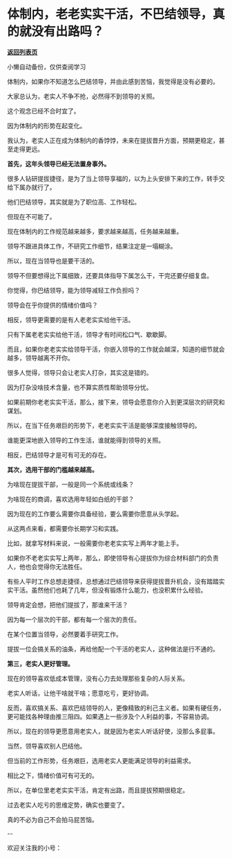 # 体制内，老老实实干活，不巴结领导，真的就没有出路吗？

[**返回列表页**](/gzh/费曼的小茶馆)

小懒自动备份，仅供查阅学习

体制内，如果你不知道怎么巴结领导，并由此感到苦恼，我觉得是没有必要的。

大家总认为，老实人不争不抢，必然得不到领导的关照。

这个观念已经不合时宜了。  

因为体制内的形势在起变化。  

我认为，老实人正在成为体制内的香饽饽，未来在提拔晋升方面，预期更稳定，甚至走得更远。

**首先，这年头领导已经无法置身事外。**

很多人钻研提拔捷径，是为了当上领导享福的，以为上头安排下来的工作，转手交给下属办就行了。

他们巴结领导，其实就是为了职位高、工作轻松。

但现在不可能了。  

现在体制内的工作规范越来越多，要求越来越高，任务越来越重。

领导不跟进具体工作，不研究工作细节，结果注定是一塌糊涂。

所以，现在当领导也是要干活的。

领导不但要想得比下属细致，还要具体指导下属怎么干，干完还要仔细复盘。

你觉得，你巴结领导，能为领导减轻工作负担吗？

领导会在乎你提供的情绪价值吗？

相反，领导更需要的是有人老老实实给他干活。

只有下属老老实实给他干活，领导才有时间松口气、歇歇脚。

而且，如果你老老实实给领导干活，你嵌入领导的工作就会越深，知道的细节就会越多，领导越离不开你。

很多人觉得，领导只会让老实人打杂，其实这是错的。

因为打杂没啥技术含量，也不算实质性帮助领导分忧。

如果前期你老老实实干活，那么，接下来，领导会愿意你介入到更深层次的研究和谋划。

所以，在当下任务艰巨的形势下，老老实实干活是能够深度接触领导的。

谁能更深地嵌入领导的工作生活，谁就能得到领导的关照。

相反，巴结领导才是可有可无的存在。

**其次，选用干部的门槛越来越高。**

为啥现在提拔干部，一般是同一个系统或线条？

为啥现在的商调，喜欢选用年轻如白纸的干部？

因为现在的工作要么需要你具备经验，要么需要你愿意从头学起。  

从这两点来看，都需要你长期学习和实践。

比如，就拿写材料来说，一般需要你老老实实写上两年才能上手。  

如果你不老老实实写上两年，那么，即使领导有心提拔你为综合材料部门的负责人，他也会觉得你无法胜任。  

有些人平时工作总想走捷径，总想通过巴结领导来获得提拔晋升机会，没有踏踏实实干活。虽然他们也耗了几年，但没有锻炼什么能力，也没积累什么经验。

领导肯定会想，把他们提拔了，那谁来干活？  

因为每一个层次的干部，都有每一个层次的责任。  

在某个位置当领导，必然要着手研究工作。

提拔一位会搞关系的油条，再给他配一个干活的老实人，这种做法是行不通的。  

**第三，老实人更好管理。**  

现在的领导喜欢低成本管理，没有心力去处理那些复杂的人际关系。

老实人听话，让他干啥就干啥；愿意吃亏，更好协调。  

反而，喜欢搞关系、喜欢巴结领导的人，更像精致的利己主义者。如果有硬任务，更可能找各种理由推三阻四。如果遇上一些涉及个人利益的事，不容易协调。

所以，现在的领导更愿意用老实人，就是因为老实人听话好使，没那么多屁事。  

当然，领导喜欢别人巴结他。

但当前的工作形势，任务艰巨，选用老实人更能满足领导的利益需求。

相比之下，情绪价值可有可无的。

所以，在单位里老老实实干活，肯定有出路，而且提拔预期很稳定。

过去老实人吃亏的思维定势，确实也要变了。  

真的不必为自己不会拍马屁苦恼。

\--  

欢迎关注我的小号：  

